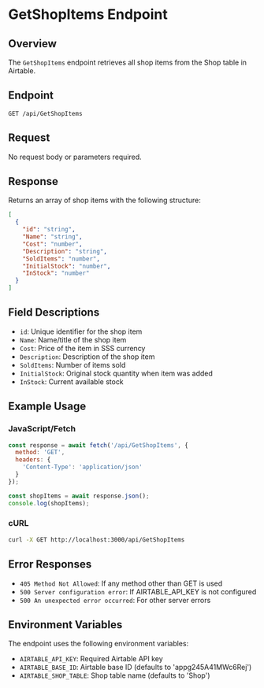 # GetShopItems Endpoint

## Overview
The `GetShopItems` endpoint retrieves all shop items from the Shop table in Airtable.

## Endpoint
```
GET /api/GetShopItems
```

## Request
No request body or parameters required.

## Response
Returns an array of shop items with the following structure:

```json
[
  {
    "id": "string",
    "Name": "string",
    "Cost": "number",
    "Description": "string", 
    "SoldItems": "number",
    "InitialStock": "number",
    "InStock": "number"
  }
]
```

## Field Descriptions
- `id`: Unique identifier for the shop item
- `Name`: Name/title of the shop item
- `Cost`: Price of the item in SSS currency
- `Description`: Description of the shop item
- `SoldItems`: Number of items sold
- `InitialStock`: Original stock quantity when item was added
- `InStock`: Current available stock

## Example Usage

### JavaScript/Fetch
```javascript
const response = await fetch('/api/GetShopItems', {
  method: 'GET',
  headers: {
    'Content-Type': 'application/json'
  }
});

const shopItems = await response.json();
console.log(shopItems);
```

### cURL
```bash
curl -X GET http://localhost:3000/api/GetShopItems
```

## Error Responses
- `405 Method Not Allowed`: If any method other than GET is used
- `500 Server configuration error`: If AIRTABLE_API_KEY is not configured
- `500 An unexpected error occurred`: For other server errors

## Environment Variables
The endpoint uses the following environment variables:
- `AIRTABLE_API_KEY`: Required Airtable API key
- `AIRTABLE_BASE_ID`: Airtable base ID (defaults to 'appg245A41MWc6Rej')
- `AIRTABLE_SHOP_TABLE`: Shop table name (defaults to 'Shop')

